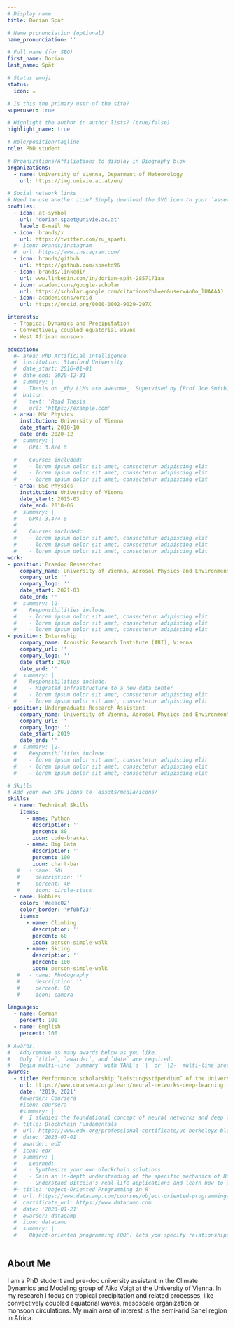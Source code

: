 ```yaml
---
# Display name
title: Dorian Spät

# Name pronunciation (optional)
name_pronunciation: ''

# Full name (for SEO)
first_name: Dorian
last_name: Spät

# Status emoji
status:
  icon: ☕

# Is this the primary user of the site?
superuser: true

# Highlight the author in author lists? (true/false)
highlight_name: true

# Role/position/tagline
role: PhD student

# Organizations/Affiliations to display in Biography blox
organizations:
  - name: University of Vienna, Deparment of Meteorology
    url: https://img.univie.ac.at/en/

# Social network links
# Need to use another icon? Simply download the SVG icon to your `assets/media/icons/` folder.
profiles:
  - icon: at-symbol
    url: 'dorian.spaet@univie.ac.at'
    label: E-mail Me
  - icon: brands/x
    url: https://twitter.com/zu_spaeti
  #- icon: brands/instagram
  #  url: https://www.instagram.com/
  - icon: brands/github
    url: https://github.com/spaetd96
  - icon: brands/linkedin
    url: www.linkedin.com/in/dorian-spät-2857171aa
  - icon: academicons/google-scholar
    url: https://scholar.google.com/citations?hl=en&user=Ao0o_lUAAAAJ
  - icon: academicons/orcid
    url: https://orcid.org/0000-0002-9029-297X

interests:
  - Tropical Dynamics and Precipitation
  - Convectively coupled equatorial waves
  - West African monsoon

education:
  #- area: PhD Artificial Intelligence
  #  institution: Stanford University
  #  date_start: 2016-01-01
  #  date_end: 2020-12-31
  #  summary: |
  #    Thesis on _Why LLMs are awesome_. Supervised by [Prof Joe Smith](https://example.com). Presented papers at 5 IEEE conferences with the contributions being published in 2 Springer journals.
  #  button:
  #    text: 'Read Thesis'
  #    url: 'https://example.com'
  - area: MSc Physics
    institution: University of Vienna
    date_start: 2018-10
    date_end: 2020-12
  #  summary: |
  #    GPA: 3.8/4.0

  #    Courses included:
  #    - lorem ipsum dolor sit amet, consectetur adipiscing elit
  #    - lorem ipsum dolor sit amet, consectetur adipiscing elit
  #    - lorem ipsum dolor sit amet, consectetur adipiscing elit
  - area: BSc Physics
    institution: University of Vienna
    date_start: 2015-03
    date_end: 2018-06
  #  summary: |
  #    GPA: 3.4/4.0
  #    
  #    Courses included:
  #    - lorem ipsum dolor sit amet, consectetur adipiscing elit
  #    - lorem ipsum dolor sit amet, consectetur adipiscing elit
  #    - lorem ipsum dolor sit amet, consectetur adipiscing elit
work:
- position: Praedoc Researcher
    company_name: University of Vienna, Aerosol Physics and Environmental Physics
    company_url: ''
    company_logo: ''
    date_start: 2021-03
    date_end: ''
  #  summary: |2-
  #    Responsibilities include:
  #    - lorem ipsum dolor sit amet, consectetur adipiscing elit
  #    - lorem ipsum dolor sit amet, consectetur adipiscing elit
  #    - lorem ipsum dolor sit amet, consectetur adipiscing elit
- position: Internship
    company_name: Acoustic Research Institute (ARI), Vienna
    company_url: ''
    company_logo: ''
    date_start: 2020
    date_end: ''
  #  summary: |
  #    Responsibilities include:
  #    - Migrated infrastructure to a new data center
  #    - lorem ipsum dolor sit amet, consectetur adipiscing elit
  #    - lorem ipsum dolor sit amet, consectetur adipiscing elit
- position: Undergraduate Research Assistant
    company_name: University of Vienna, Aerosol Physics and Environmental Physics
    company_url: ''
    company_logo: ''
    date_start: 2019
    date_end: ''
  #  summary: |2-
  #    Responsibilities include:
  #    - lorem ipsum dolor sit amet, consectetur adipiscing elit
  #    - lorem ipsum dolor sit amet, consectetur adipiscing elit
  #    - lorem ipsum dolor sit amet, consectetur adipiscing elit

# Skills
# Add your own SVG icons to `assets/media/icons/`
skills:
  - name: Technical Skills
    items:
      - name: Python
        description: ''
        percent: 80
        icon: code-bracket
      - name: Big Data
        description: ''
        percent: 100
        icon: chart-bar
   #   - name: SQL
   #     description: ''
   #     percent: 40
   #     icon: circle-stack
  - name: Hobbies
    color: '#eeac02'
    color_border: '#f0bf23'
    items:
      - name: Climbing
        description: ''
        percent: 60
        icon: person-simple-walk
      - name: Skiing
        description: ''
        percent: 100
        icon: person-simple-walk
   #   - name: Photography
   #     description: ''
   #     percent: 80
   #     icon: camera

languages:
  - name: German
    percent: 100
  - name: English
    percent: 100

# Awards.
#   Add/remove as many awards below as you like.
#   Only `title`, `awarder`, and `date` are required.
#   Begin multi-line `summary` with YAML's `|` or `|2-` multi-line prefix and indent 2 spaces below.
awards:
  - title: Performance scholarship ’Leistungsstipendium’ of the University of Vienna.
    url: https://www.coursera.org/learn/neural-networks-deep-learning
    date: '2019, 2021'
    #awarder: Coursera
    #icon: coursera
    #summary: |
    #  I studied the foundational concept of neural networks and deep learning. By the end, I was familiar with the significant technological trends driving the rise of deep learning; build, train, and apply fully connected deep neural networks; implement efficient (vectorized) neural networks; identify key parameters in a neural network’s architecture; and apply deep learning to your own applications.
  #- title: Blockchain Fundamentals
  #  url: https://www.edx.org/professional-certificate/uc-berkeleyx-blockchain-fundamentals
  #  date: '2023-07-01'
  #  awarder: edX
  #  icon: edx
  #  summary: |
  #    Learned:
  #    - Synthesize your own blockchain solutions
  #    - Gain an in-depth understanding of the specific mechanics of Bitcoin
  #    - Understand Bitcoin’s real-life applications and learn how to attack and destroy Bitcoin, Ethereum, smart contracts and Dapps, and alternatives to Bitcoin’s Proof-of-Work consensus algorithm
  #- title: 'Object-Oriented Programming in R'
  #  url: https://www.datacamp.com/courses/object-oriented-programming-with-s3-and-r6-in-r
  #  certificate_url: https://www.datacamp.com
  #  date: '2023-01-21'
  #  awarder: datacamp
  #  icon: datacamp
  #  summary: |
  #    Object-oriented programming (OOP) lets you specify relationships between functions and the objects that they can act on, helping you manage complexity in your code. This is an intermediate level course, providing an introduction to OOP, using the S3 and R6 systems. S3 is a great day-to-day R programming tool that simplifies some of the functions that you write. R6 is especially useful for industry-specific analyses, working with web APIs, and building GUIs.
---
```


## About Me

I am a PhD student and pre-doc university assistant in the Climate Dynamics and Modeling group of Aiko Voigt at the University of Vienna. In my research I focus on tropical precipitation and related processes, like convectively coupled equatorial waves, mesoscale organization or monsoon circulations. My main area of interest is the semi-arid Sahel region in Africa. 